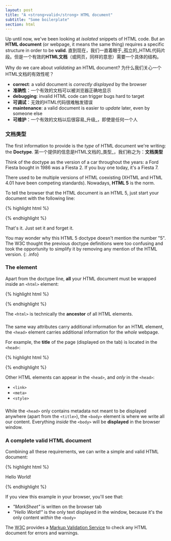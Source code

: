 ```yaml
---
layout: post
title: "A <strong>valid</strong> HTML document"
subtitle: "Some boilerplate"
section: html
---
```


Up until now, we've been looking at _isolated_ snippets of HTML code. But an **HTML document** (or webpage, it means the same thing) requires a specific structure in order to be **valid**.
直到现在，我们一直着眼于_孤立的_HTML代码片段。但是一个有效的**HTML文档**（或网页，同样的意思）需要一个具体的结构。

Why do we care about _validating_ an HTML document?
为什么我们关心一个HTML文档的有效性呢？

* **correct**: a valid document is _correctly displayed_ by the browser
* **准确性**：一个有效的文档可以被浏览器正确地显示
* **debugging**: invalid HTML code can trigger bugs hard to target
* **可调试**：无效的HTML代码很难触发错误
* **maintenance**: a valid document is easier to _update_ later, even by someone else
* **可维护**：一个有效的文档以后很容易_升级_，即使是任何一个人

### 文档类型

The first information to provide is the _type_ of HTML document we're writing: the **Doctype**.
第一个提供的信息是HTML文档的_类型_，我们称之为：**文档类型**

Think of the doctype as the version of a car throughout the years: a Ford Fiesta bought in 1986 was a Fiesta 2. If you buy one today, it's a Fiesta 7.

There used to be multiple versions of HTML coexisting (XHTML and HTML 4.01 have been competing standards). Nowadays, **HTML 5** is the norm.

To tell the browser that the HTML document is an HTML 5, just start your document with the following line:

{% highlight html %}
<!DOCTYPE html>
{% endhighlight %}

That's it. Just set it and forget it.

You may wonder why this HTML 5 doctype doesn't mention the number "5". The W3C thought the previous doctype definitions were too confusing and took the opportunity to simplify it by removing any mention of the HTML version.
{: .info}

### The <html> element

Apart from the doctype line, **all** your HTML document must be wrapped inside an `<html>` element:

{% highlight html %}
<!DOCTYPE html>
<html>
  <!-- The rest of your HTML code is here -->
</html>
{% endhighlight %}

The `<html>` is technically the **ancestor** of all HTML elements.

### <head>

The same way attributes carry additional information for an HTML element, the `<head>` element carries additional information for the _whole_ webpage.

For example, the **title** of the page (displayed on the tab) is located in the `<head>`:

{% highlight html %}
<head>
  <title>My fabulous blog</title>
</head>
{% endhighlight %}

Other HTML elements can appear in the `<head>`, and _only_ in the `<head>`:

* `<link>`
* `<meta>`
* `<style>`

### <body>

While the `<head>` only contains metadata not meant to be displayed anywhere (apart from the `<title>`), the `<body>` element is where we write all our content. Everything _inside_ the `<body>` will be **displayed** in the browser window.

### A complete valid HTML document

Combining all these requirements, we can write a simple and valid HTML document:

{% highlight html %}
<!DOCTYPE html>
<html>
  <head>
    <meta charset="utf-8">
    <title>MarkSheet</title>
    <meta name="description" content="A simple HTML and CSS tutorial">
  </head>
  <body>
    <p>Hello World!</p>
  </body>
</html>
{% endhighlight %}

If you view this example in your browser, you'll see that:

* _"MarkSheet"_ is written on the browser tab
* _"Hello World!"_ is the only text displayed in the window, because it's the only content _within_ the `<body>`

<p>The <abbr title="World Wide Web Consortium">W3C</abbr> provides a <a href="http://validator.w3.org/#validate_by_input">Markup Validation Service</a> to check any HTML document for errors and warnings.</p>